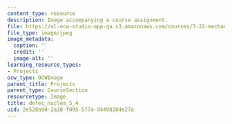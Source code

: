 ```yaml
---
content_type: resource
description: Image accompanying a course assignment.
file: https://ol-ocw-studio-app-qa.s3.amazonaws.com/courses/3-22-mechanical-behavior-of-materials-spring-2008/2e528a902a38f095577ad4498284e27a_defec_nuclea_5_4.jpg
file_type: image/jpeg
image_metadata:
  caption: ''
  credit: ''
  image-alt: ''
learning_resource_types:
- Projects
ocw_type: OCWImage
parent_title: Projects
parent_type: CourseSection
resourcetype: Image
title: defec_nuclea_5_4
uid: 2e528a90-2a38-f095-577a-d4498284e27a
---
```

